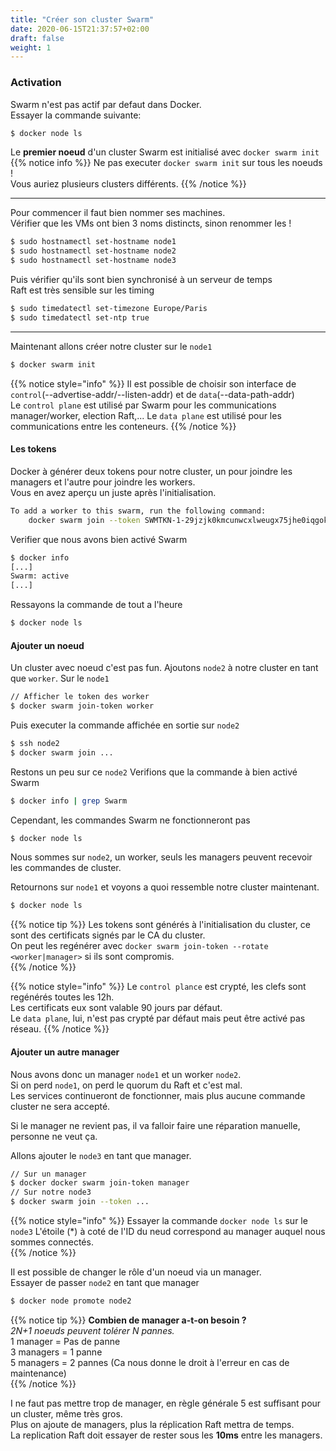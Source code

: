 ```yaml
---
title: "Créer son cluster Swarm"
date: 2020-06-15T21:37:57+02:00
draft: false
weight: 1
---
```


### Activation 

Swarm n'est pas actif par defaut dans Docker.  
Essayer la commande suivante:  
```bash
$ docker node ls
```

Le **premier noeud** d'un cluster Swarm est initialisé avec `docker swarm init`  
{{% notice info %}}
Ne pas executer `docker swarm init` sur tous les noeuds !  
Vous auriez plusieurs clusters différents.
{{% /notice %}}

---

Pour commencer il faut bien nommer ses machines.  
Vérifier que les VMs ont bien 3 noms distincts, sinon renommer les !
```bash
$ sudo hostnamectl set-hostname node1
$ sudo hostnamectl set-hostname node2
$ sudo hostnamectl set-hostname node3
```
Puis vérifier qu'ils sont bien synchronisé à un serveur de temps  
Raft est très sensible sur les timing  
```bash
$ sudo timedatectl set-timezone Europe/Paris
$ sudo timedatectl set-ntp true
```
---

Maintenant allons créer notre cluster sur le `node1`
```bash
$ docker swarm init
```
{{% notice style="info" %}}
Il est possible de choisir son interface de `control`(--advertise-addr/--listen-addr) et de `data`(--data-path-addr)  
Le `control plane` est utilisé par Swarm pour les communications manager/worker, election Raft,...
Le `data plane` est utilisé pour les communications entre les conteneurs.
{{% /notice %}}

#### Les tokens

Docker à générer deux tokens pour notre cluster, un pour joindre les managers et l'autre pour joindre les workers.    
Vous en avez aperçu un juste après l'initialisation.  
```bash
To add a worker to this swarm, run the following command:
    docker swarm join --token SWMTKN-1-29jzjk0kmcunwcxlweugx75jhe0iqgokj2hdfkrad2ebrv640t-dsup5h5kmp5o7fndkk05zprkm 10.59.72.14:2377
```

Verifier que nous avons bien activé Swarm
```bash
$ docker info
[...]
Swarm: active
[...]
```

Ressayons la commande de tout a l'heure
```bash
$ docker node ls
```

#### Ajouter un noeud
Un cluster avec noeud c'est pas fun.
Ajoutons `node2` à notre cluster en tant que `worker`.
Sur le `node1`
```bash
// Afficher le token des worker
$ docker swarm join-token worker  
```
Puis executer la commande affichée en sortie sur `node2`
```bash
$ ssh node2
$ docker swarm join ...
```


Restons un peu sur ce `node2`
Verifions que la commande à bien activé Swarm
```bash
$ docker info | grep Swarm
```
Cependant, les commandes Swarm ne fonctionneront pas
```bash
$ docker node ls
```
Nous sommes sur `node2`, un worker, seuls les managers peuvent recevoir les commandes de cluster.  

Retournons sur `node1` et voyons a quoi ressemble notre cluster maintenant.
```bash
$ docker node ls
```

{{% notice tip %}}
Les tokens sont générés à l'initialisation du cluster, ce sont des certificats signés par le CA du cluster.  
On peut les regénérer avec `docker swarm join-token --rotate <worker|manager>` si ils sont compromis.  
{{% /notice %}}

{{% notice style="info" %}}
Le `control plance` est crypté, les clefs sont regénérés toutes les 12h.  
Les certificats eux sont valable 90 jours par défaut.  
Le `data plane`, lui, n'est pas crypté par défaut mais peut être activé pas réseau.
{{% /notice %}}

#### Ajouter un autre manager
Nous avons donc un manager `node1` et un worker `node2`.  
Si on perd `node1`, on perd le quorum du Raft et c'est mal.  
Les services continueront de fonctionner, mais plus aucune commande cluster ne sera accepté.  

Si le manager ne revient pas, il va falloir faire une réparation manuelle, personne ne veut ça.  

Allons ajouter le `node3` en tant que manager.
```bash
// Sur un manager
$ docker docker swarm join-token manager
// Sur notre node3
$ docker swarm join --token ...
```

{{% notice style="info" %}}
Essayer la commande `docker node ls` sur le `node3` 
L'étoile (*) à coté de l'ID du neud correspond au manager auquel nous sommes connectés.  
{{% /notice %}}

Il est possible de changer le rôle d'un noeud via un manager.  
Essayer de passer `node2` en tant que manager
```bash
$ docker node promote node2
```

{{% notice tip %}}
**Combien de manager a-t-on besoin ?**  
*2N+1 noeuds peuvent tolérer N pannes.*  
1 manager = Pas de panne  
3 managers = 1 panne  
5 managers = 2 pannes (Ca nous donne le droit à l'erreur en cas de maintenance)  
{{% /notice %}}

I ne faut pas mettre trop de manager, en règle générale 5 est suffisant pour un cluster, même très gros.  
Plus on ajoute de managers, plus la réplication Raft mettra de temps.  
La replication Raft doit essayer de rester sous les **10ms** entre les managers.  